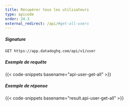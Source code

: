 ```yaml
---
title: Récupérer tous les utilisateurs
type: apicode
order: 24.3
external_redirect: /api/#get-all-users
---
```


##### Signature
`GET https://app.datadoghq.com/api/v1/user`
##### Exemple de requête
{{< code-snippets basename="api-user-get-all" >}}
##### Exemple de réponse
{{< code-snippets basename="result.api-user-get-all" >}}